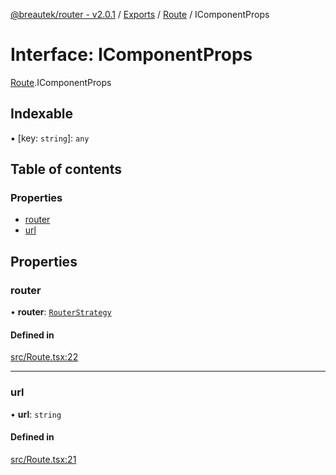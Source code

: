 [@breautek/router - v2.0.1](../README.md) / [Exports](../modules.md) / [Route](../modules/Route.md) / IComponentProps

# Interface: IComponentProps

[Route](../modules/Route.md).IComponentProps

## Indexable

▪ [key: `string`]: `any`

## Table of contents

### Properties

- [router](Route.IComponentProps.md#router)
- [url](Route.IComponentProps.md#url)

## Properties

### router

• **router**: [`RouterStrategy`](../classes/RouterStrategy.RouterStrategy-1.md)

#### Defined in

[src/Route.tsx:22](https://github.com/breautek/router/blob/f6dfe6e/src/Route.tsx#L22)

___

### url

• **url**: `string`

#### Defined in

[src/Route.tsx:21](https://github.com/breautek/router/blob/f6dfe6e/src/Route.tsx#L21)
